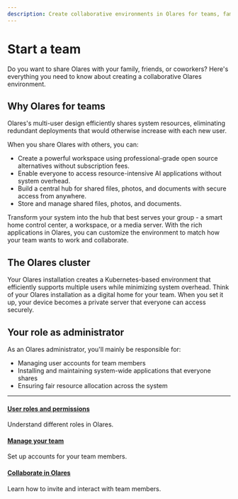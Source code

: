 ```yaml
---
description: Create collaborative environments in Olares for teams, families, or organizations. Share resources, manage multi-user access, and build customized workspaces efficiently.
---
```

# Start a team
Do you want to share Olares with your family, friends, or coworkers? Here's everything you need to know about creating a collaborative Olares environment.

## Why Olares for teams
Olares's multi-user design efficiently shares system resources, eliminating redundant deployments that would otherwise increase with each new user.
 
When you share Olares with others, you can:
* Create a powerful workspace using professional-grade open source alternatives without subscription fees.
* Enable everyone to access resource-intensive AI applications without system overhead.
* Build a central hub for shared files, photos, and documents with secure access from anywhere.
* Store and manage shared files, photos, and documents.

Transform your system into the hub that best serves your group - a smart home control center, a workspace, or a media server. With the rich applications in Olares, you can customize the environment to match how your team wants to work and collaborate.

## The Olares cluster
Your Olares installation creates a Kubernetes-based environment that efficiently supports multiple users while minimizing system overhead. Think of your Olares installation as a digital home for your team. When you set it up, your device becomes a private server that everyone can access securely.

## Your role as administrator
As an Olares administrator, you'll mainly be responsible for:

* Managing user accounts for team members
* Installing and maintaining system-wide applications that everyone shares
* Ensuring fair resource allocation across the system

---

<div>
<h4><a href="./roles-permissions">User roles and permissions</a></h4>
Understand different roles in Olares.
</div>

<div>
<h4><a href="./manage-team">Manage your team</a></h4>
Set up accounts for your team members.
</div>

<div>
<h4><a href="./collaborate">Collaborate in Olares</a></h4>
Learn how to invite and interact with team members.
</div>


